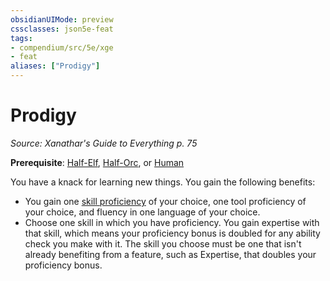 ```yaml
---
obsidianUIMode: preview
cssclasses: json5e-feat
tags:
- compendium/src/5e/xge
- feat
aliases: ["Prodigy"]
---
```

# Prodigy
*Source: Xanathar's Guide to Everything p. 75*  

**Prerequisite**: [Half-Elf](z_compendium/races/half-elf.md), [Half-Orc](z_compendium/races/half-orc.md), or [Human](z_compendium/races/human.md)

You have a knack for learning new things. You gain the following benefits:

- You gain one [skill proficiency](z_compendium/tables/skills.md) of your choice, one tool proficiency of your choice, and fluency in one language of your choice.  
- Choose one skill in which you have proficiency. You gain expertise with that skill, which means your proficiency bonus is doubled for any ability check you make with it. The skill you choose must be one that isn't already benefiting from a feature, such as Expertise, that doubles your proficiency bonus.